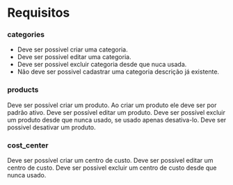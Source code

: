# Requisitos

### categories
- Deve ser possivel criar uma categoria.
- Deve ser possivel editar uma categoria.
- Deve ser possivel excluir categoria desde que nuca usada.
- Não deve ser possivel cadastrar uma categoria descrição já existente.


### products
Deve ser possível criar um produto.
Ao criar um produto ele deve ser por padrão ativo.
Deve ser possível editar um produto.
Deve ser possível excluir um produto desde que nunca usado, se usado apenas desativa-lo.
Deve ser possivel desativar um produto.

### cost_center
Deve ser possível criar um centro de custo.
Deve ser possivel editar um centro de custo.
Deve ser possivel excluir um centro de custo desde que nunca usado.
